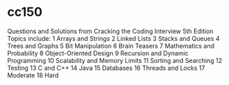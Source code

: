 # cc150
Questions and Solutions from Cracking the Coding Interview 5th Edition
Topics include:
1 Arrays and Strings
2 Linked Lists
3 Stacks and Queues
4 Trees and Graphs
5 Bit Manipulation
6 Brain Teasers
7 Mathematics and Probability
8 Object-Oriented Design
9 Recursion and Dynamic Programming
10 Scalability and Memory Limits
11 Sorting and Searching
12 Testing
13 C and C++
14 Java
15 Databases
16 Threads and Locks
17 Moderate
18 Hard
